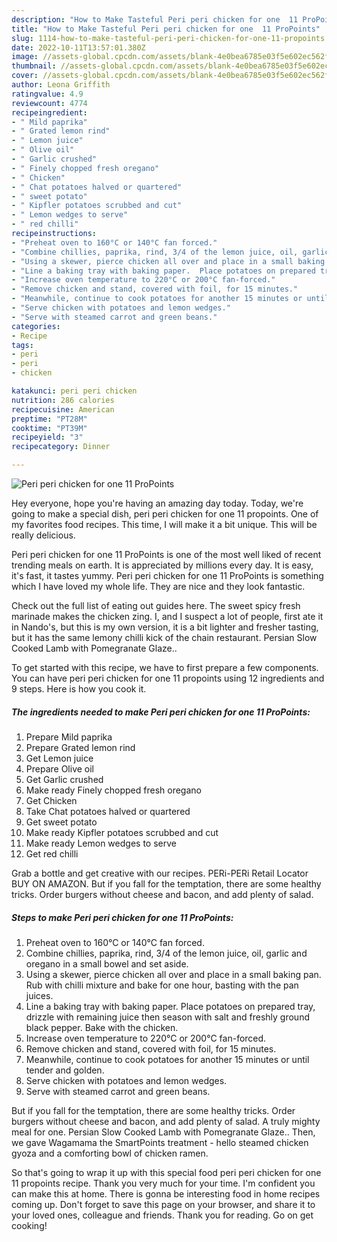 ```yaml
---
description: "How to Make Tasteful Peri peri chicken for one  11 ProPoints"
title: "How to Make Tasteful Peri peri chicken for one  11 ProPoints"
slug: 1114-how-to-make-tasteful-peri-peri-chicken-for-one-11-propoints
date: 2022-10-11T13:57:01.380Z
image: //assets-global.cpcdn.com/assets/blank-4e0bea6785e03f5e602ec562f230caae08da540cada707380b4fe1bbebba43da.png
thumbnail: //assets-global.cpcdn.com/assets/blank-4e0bea6785e03f5e602ec562f230caae08da540cada707380b4fe1bbebba43da.png
cover: //assets-global.cpcdn.com/assets/blank-4e0bea6785e03f5e602ec562f230caae08da540cada707380b4fe1bbebba43da.png
author: Leona Griffith
ratingvalue: 4.9
reviewcount: 4774
recipeingredient:
- " Mild paprika"
- " Grated lemon rind"
- " Lemon juice"
- " Olive oil"
- " Garlic crushed"
- " Finely chopped fresh oregano"
- " Chicken"
- " Chat potatoes halved or quartered"
- " sweet potato"
- " Kipfler potatoes scrubbed and cut"
- " Lemon wedges to serve"
- " red chilli"
recipeinstructions:
- "Preheat oven to 160°C or 140°C fan forced."
- "Combine chillies, paprika, rind, 3/4 of the lemon juice, oil, garlic and oregano in a small bowel and set aside."
- "Using a skewer, pierce chicken all over and place in a small baking pan.  Rub with chilli mixture and bake for one hour, basting with the pan juices."
- "Line a baking tray with baking paper.  Place potatoes on prepared tray, drizzle with remaining juice then season with salt and freshly ground black pepper.  Bake with the chicken."
- "Increase oven temperature to 220°C or 200°C fan-forced."
- "Remove chicken and stand, covered with foil, for 15 minutes."
- "Meanwhile, continue to cook potatoes for another 15 minutes or until tender and golden."
- "Serve chicken with potatoes and lemon wedges."
- "Serve with steamed carrot and green beans."
categories:
- Recipe
tags:
- peri
- peri
- chicken

katakunci: peri peri chicken 
nutrition: 286 calories
recipecuisine: American
preptime: "PT28M"
cooktime: "PT39M"
recipeyield: "3"
recipecategory: Dinner

---
```



![Peri peri chicken for one  11 ProPoints](//assets-global.cpcdn.com/assets/blank-4e0bea6785e03f5e602ec562f230caae08da540cada707380b4fe1bbebba43da.png)

Hey everyone, hope you're having an amazing day today. Today, we're going to make a special dish, peri peri chicken for one  11 propoints. One of my favorites food recipes. This time, I will make it a bit unique. This will be really delicious.

Peri peri chicken for one  11 ProPoints is one of the most well liked of recent trending meals on earth. It is appreciated by millions every day. It is easy, it's fast, it tastes yummy. Peri peri chicken for one  11 ProPoints is something which I have loved my whole life. They are nice and they look fantastic.

Check out the full list of eating out guides here. The sweet spicy fresh marinade makes the chicken zing. I, and I suspect a lot of people, first ate it in Nando&#39;s, but this is my own version, it is a bit lighter and fresher tasting, but it has the same lemony chilli kick of the chain restaurant. Persian Slow Cooked Lamb with Pomegranate Glaze..


To get started with this recipe, we have to first prepare a few components. You can have peri peri chicken for one  11 propoints using 12 ingredients and 9 steps. Here is how you cook it.

<!--inarticleads1-->

##### The ingredients needed to make Peri peri chicken for one  11 ProPoints:

1. Prepare  Mild paprika
1. Prepare  Grated lemon rind
1. Get  Lemon juice
1. Prepare  Olive oil
1. Get  Garlic crushed
1. Make ready  Finely chopped fresh oregano
1. Get  Chicken
1. Take  Chat potatoes halved or quartered
1. Get  sweet potato
1. Make ready  Kipfler potatoes scrubbed and cut
1. Make ready  Lemon wedges to serve
1. Get  red chilli


Grab a bottle and get creative with our recipes. PERi-PERi Retail Locator BUY ON AMAZON. But if you fall for the temptation, there are some healthy tricks. Order burgers without cheese and bacon, and add plenty of salad. 

<!--inarticleads2-->

##### Steps to make Peri peri chicken for one  11 ProPoints:

1. Preheat oven to 160°C or 140°C fan forced.
1. Combine chillies, paprika, rind, 3/4 of the lemon juice, oil, garlic and oregano in a small bowel and set aside.
1. Using a skewer, pierce chicken all over and place in a small baking pan.  Rub with chilli mixture and bake for one hour, basting with the pan juices.
1. Line a baking tray with baking paper.  Place potatoes on prepared tray, drizzle with remaining juice then season with salt and freshly ground black pepper.  Bake with the chicken.
1. Increase oven temperature to 220°C or 200°C fan-forced.
1. Remove chicken and stand, covered with foil, for 15 minutes.
1. Meanwhile, continue to cook potatoes for another 15 minutes or until tender and golden.
1. Serve chicken with potatoes and lemon wedges.
1. Serve with steamed carrot and green beans.


But if you fall for the temptation, there are some healthy tricks. Order burgers without cheese and bacon, and add plenty of salad. A truly mighty meal for one. Persian Slow Cooked Lamb with Pomegranate Glaze.. Then, we gave Wagamama the SmartPoints treatment - hello steamed chicken gyoza and a comforting bowl of chicken ramen. 

So that's going to wrap it up with this special food peri peri chicken for one  11 propoints recipe. Thank you very much for your time. I'm confident you can make this at home. There is gonna be interesting food in home recipes coming up. Don't forget to save this page on your browser, and share it to your loved ones, colleague and friends. Thank you for reading. Go on get cooking!
